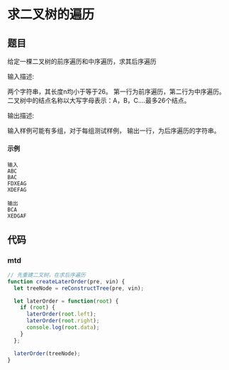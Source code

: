 # 求二叉树的遍历

## 题目
给定一棵二叉树的前序遍历和中序遍历，求其后序遍历

输入描述:

两个字符串，其长度n均小于等于26。 第一行为前序遍历，第二行为中序遍历。 二叉树中的结点名称以大写字母表示：A，B，C....最多26个结点。

输出描述:

输入样例可能有多组，对于每组测试样例， 输出一行，为后序遍历的字符串。

#### 示例
```
输入
ABC
BAC
FDXEAG
XDEFAG

输出
BCA
XEDGAF
```

## 代码

### mtd
```js
// 先重建二叉树，在求后序遍历
function createLaterOrder(pre, vin) {
  let treeNode = reConstructTree(pre, vin);

  let laterOrder = function(root) {
    if (root) {
      laterOrder(root.left);
      laterOrder(root.right);
      console.log(root.data);
    }
  };

  laterOrder(treeNode);
}
```
